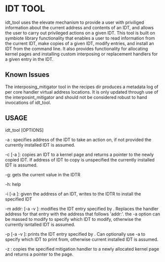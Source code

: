 # IDT TOOL

idt_tool uses the elevate mechanism to provide a user with priviliged information about the current address and contents of an IDT, and allows the user to carry out privileged actions on a given IDT. This tool is built on symbiote library functionality that enables a user to read information from the current IDT, make copies of a given IDT, modify entries, and install an IDT from the command line. It also provides functionality for allocating kernel pages and installing custom interposing or replacement handlers for a given entry in the IDT. 

## Known Issues
The interposing_mitigator tool in the recipes dir produces a metadata log of per core handler virtual address locations. It is only updated through use of the interposint_mitigator and should not be considered robust to hand invocations of idt_tool.

## USAGE

idt_tool [OPTIONS]

-a <addr>: specifies address of the IDT to take an action on, if not provided the currently installed IDT is assumed.

-c [-a <addr>]: copies an IDT to a kernel page and returns a pointer to the newly copied IDT. If address of IDT to copy is unspecified the currently installed IDT is assumed.

-g: gets the current value in the IDTR

-h: help

-i [-a <addr>]: given the address of an IDT, writes <addr> to the IDTR to install the specified IDT

-m addr: [-a <addr> -v <vector>]: modifies the IDT entry specified by <vector>. Replaces the handler address for that entry with the address that follows 'addr:'. the -a <addr> option can be massed to modify to specify which IDT to modify, otherwise the currently isntalled IDT is assumed.

-p [-a <addr> -v <vector>]: prints the IDT entry specified by <vector>. Can optionally use -a <addr> to specify which IDT to print from, otherwise current installed IDT is assumed.

-z <mitigation>: copies the specified mitigation handler to a newly allocated kernel page and returns a pointer to the page.
